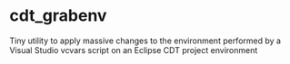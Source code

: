 # cdt_grabenv
Tiny utility to apply massive changes to the environment performed by a Visual Studio vcvars script on an Eclipse CDT project environment
